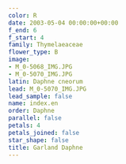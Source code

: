 ```yaml
---
color: R
date: 2003-05-04 00:00:00+00:00
f_end: 6
f_start: 4
family: Thymelaeaceae
flower_type: B
image:
- M_0-5068_IMG.JPG
- M_0-5070_IMG.JPG
latin: Daphne cneorum
lead: M_0-5070_IMG.JPG
lead_sample: false
name: index.en
order: Daphne
parallel: false
petals: 4
petals_joined: false
star_shape: false
title: Garland Daphne
---
```


